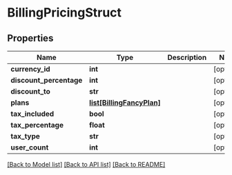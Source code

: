 # BillingPricingStruct

## Properties

Name | Type | Description | Notes
------------ | ------------- | ------------- | -------------
**currency_id** | **int** |  | [optional] 
**discount_percentage** | **int** |  | [optional] 
**discount_to** | **str** |  | [optional] 
**plans** | [**list[BillingFancyPlan]**](BillingFancyPlan.md) |  | [optional] 
**tax_included** | **bool** |  | [optional] 
**tax_percentage** | **float** |  | [optional] 
**tax_type** | **str** |  | [optional] 
**user_count** | **int** |  | [optional] 

[[Back to Model list]](../README.md#documentation-for-models) [[Back to API list]](../README.md#documentation-for-api-endpoints) [[Back to README]](../README.md)



